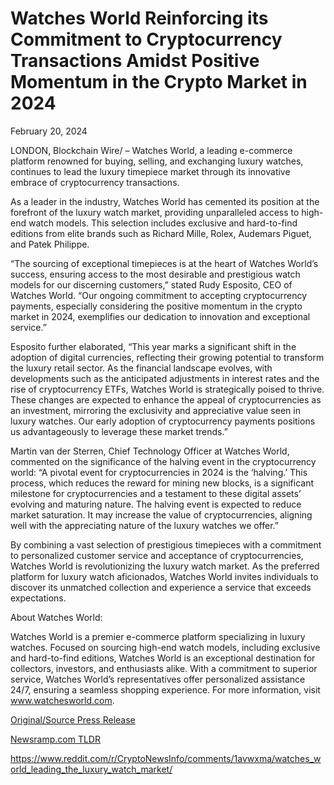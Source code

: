 # Watches World Reinforcing its Commitment to Cryptocurrency Transactions Amidst Positive Momentum in the Crypto Market in 2024

February 20, 2024

LONDON, Blockchain Wire/ – Watches World, a leading e-commerce platform renowned for buying, selling, and exchanging luxury watches, continues to lead the luxury timepiece market through its innovative embrace of cryptocurrency transactions.

As a leader in the industry, Watches World has cemented its position at the forefront of the luxury watch market, providing unparalleled access to high-end watch models. This selection includes exclusive and hard-to-find editions from elite brands such as Richard Mille, Rolex, Audemars Piguet, and Patek Philippe.

“The sourcing of exceptional timepieces is at the heart of Watches World’s success, ensuring access to the most desirable and prestigious watch models for our discerning customers,” stated Rudy Esposito, CEO of Watches World. “Our ongoing commitment to accepting cryptocurrency payments, especially considering the positive momentum in the crypto market in 2024, exemplifies our dedication to innovation and exceptional service.”

Esposito further elaborated, “This year marks a significant shift in the adoption of digital currencies, reflecting their growing potential to transform the luxury retail sector. As the financial landscape evolves, with developments such as the anticipated adjustments in interest rates and the rise of cryptocurrency ETFs, Watches World is strategically poised to thrive. These changes are expected to enhance the appeal of cryptocurrencies as an investment, mirroring the exclusivity and appreciative value seen in luxury watches. Our early adoption of cryptocurrency payments positions us advantageously to leverage these market trends.”

Martin van der Sterren, Chief Technology Officer at Watches World, commented on the significance of the halving event in the cryptocurrency world: “A pivotal event for cryptocurrencies in 2024 is the ‘halving.’ This process, which reduces the reward for mining new blocks, is a significant milestone for cryptocurrencies and a testament to these digital assets’ evolving and maturing nature. The halving event is expected to reduce market saturation. It may increase the value of cryptocurrencies, aligning well with the appreciating nature of the luxury watches we offer.”

By combining a vast selection of prestigious timepieces with a commitment to personalized customer service and acceptance of cryptocurrencies, Watches World is revolutionizing the luxury watch market. As the preferred platform for luxury watch aficionados, Watches World invites individuals to discover its unmatched collection and experience a service that exceeds expectations.

About Watches World:

Watches World is a premier e-commerce platform specializing in luxury watches. Focused on sourcing high-end watch models, including exclusive and hard-to-find editions, Watches World is an exceptional destination for collectors, investors, and enthusiasts alike. With a commitment to superior service, Watches World’s representatives offer personalized assistance 24/7, ensuring a seamless shopping experience. For more information, visit www.watchesworld.com. 

[Original/Source Press Release](https://blockchainwire.io/press-release/watches-world-reinforcing-its-commitment-to-cryptocurrency-transactions-amidst-positive-momentum-in-the-crypto-market-in-2024)
                    

[Newsramp.com TLDR](None) 

https://www.reddit.com/r/CryptoNewsInfo/comments/1avwxma/watches_world_leading_the_luxury_watch_market/